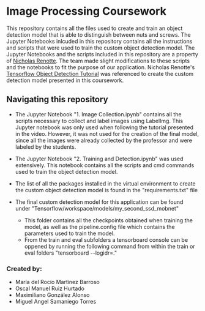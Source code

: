 # Image Processing Coursework

<p>This repository contains all the files used to create and train an object detection model that is able to distinguish between nuts and screws. The Jupyter Notebooks inlcuded in this repository contains all the instructions and scripts that were used to train the custom object detection model. The Jupyter Notebooks and the scripts included in this repository are a property of <a href="https://www.youtube.com/c/nicholasrenotte">Nicholas Renotte</a>. The team made slight modifications to these scripts and the notebooks to fit the purpose of our application. Nicholas Renotte's <a href=https://www.youtube.com/watch?v=yqkISICHH-U&t=4178s>Tensorflow Object Detection Tutorial</a>  was referenced to create the custom detection model presented in this coursework. 
<br>

## Navigating this repository

- The Jupyter Notebook "1. Image Collection.ipynb" contains all the scripts necessary to collect and label images using LabelImg. This Jupyter notebook was only used when following the tutorial presented in the video. However, it was not used for the creation of the final model, since all the images were already collected by the professor and were labeled by the students.
- The Jupyter Notebook "2. Training and Detection.ipynb" was used extensively. This notebook contains all the scripts and cmd commands used to train the object detection model.
- The list of all the packages installed in the virtual environment to create the custom object detection model is found in the "requirements.txt" file
- The final custom detection model for this application can be found under "Tensorflow/workspace/models/my_second_ssd_mobnet"

  - This folder contains all the checkpoints obtained when training the model, as well as the pipeline.config file which contains the parameters used to train the model.
  - From the train and eval subfolders a tensorboard console can be oppened by running the following command from within the train or eval folders "tensorboard --logidr=."
    <br>

### Created by:

- María del Rocío Martínez Barroso
- Oscal Manuel Ruiz Hurtado
- Maximiliano González Alonso
- Miguel Angel Samaniego Torres
